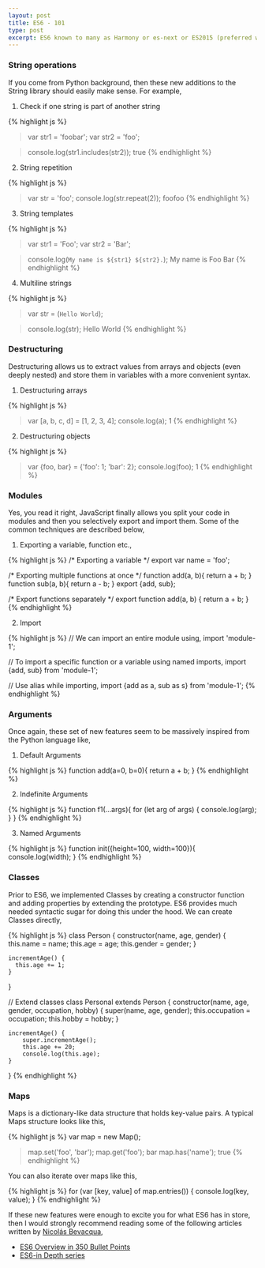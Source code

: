 ```yaml
---
layout: post
title: ES6 - 101
type: post
excerpt: ES6 known to many as Harmony or es-next or ES2015 (preferred way) is the latest specification in the JavaScript world. In this article we'll go through some of the improvements and enhancements that ES6 has to offer.
---
```


### String operations

If you come from Python background, then these new additions to the String
library should easily make sense. For example,

1. Check if one string is part of another string

{% highlight js %}
> var str1 = 'foobar';
> var str2 = 'foo';

> console.log(str1.includes(str2));
true
{% endhighlight %}

2. String repetition

{% highlight js %}
> var str = 'foo';
> console.log(str.repeat(2));
foofoo
{% endhighlight %}

3. String templates

{% highlight js %}
> var str1 = 'Foo';
> var str2 = 'Bar';

> console.log(`My name is ${str1} ${str2}.`);
My name is Foo Bar
{% endhighlight %}

4. Multiline strings

{% highlight js %}
> var str = (`Hello
World`);

> console.log(str);
Hello
World
{% endhighlight %}


### Destructuring

Destructuring allows us to extract values from arrays and objects (even deeply nested)
and store them in variables with a more convenient syntax.

1. Destructuring arrays

{% highlight js %}
> var [a, b, c, d] = [1, 2, 3, 4];
> console.log(a);
1
{% endhighlight %}

2. Destructuring objects

{% highlight js %}
> var {foo, bar} = {'foo': 1; 'bar': 2};
> console.log(foo);
1
{% endhighlight %}

### Modules

Yes, you read it right, JavaScript finally allows you split your code in modules and then
you selectively export and import them. Some of the common techniques are described below,

1. Exporting a variable, function etc.,

{% highlight js %}
/* Exporting a variable */
export var name = 'foo';

/* Exporting multiple functions at once */
function add(a, b){
    return a + b;
}
function sub(a, b){
    return a - b;
}
export {add, sub};

/* Export functions separately */
export function add(a, b) {
    return a + b;
}
{% endhighlight %}

2. Import  

{% highlight js %}
// We can import an entire module using,
import 'module-1';

// To import a specific function or a variable using named imports,
import {add, sub} from 'module-1';

// Use alias while importing,
import {add as a, sub as s} from 'module-1';
{% endhighlight %}

### Arguments

Once again, these set of new features seem to be massively inspired from the
Python language like,

1. Default Arguments

{% highlight js %}
function add(a=0, b=0){
    return a + b;
}
{% endhighlight %}

2. Indefinite Arguments

{% highlight js %}
function f1(...args){
    for (let arg of args) {
        console.log(arg);
    }
}
{% endhighlight %}

3. Named Arguments

{% highlight js %}
function init({height=100, width=100}){
    console.log(width);
}
{% endhighlight %}

### Classes

Prior to ES6, we implemented Classes by creating a constructor function
and adding properties by extending the prototype. ES6 provides much needed
syntactic sugar for doing this under the hood. We can create Classes directly,

{% highlight js %}
class Person {
    constructor(name, age, gender) {
        this.name   = name;
        this.age    = age;
        this.gender = gender;
    }

    incrementAge() {
      this.age += 1;
    }
}

// Extend classes
class Personal extends Person {
    constructor(name, age, gender, occupation, hobby) {
        super(name, age, gender);
        this.occupation = occupation;
        this.hobby = hobby;
    }

    incrementAge() {
        super.incrementAge();
        this.age += 20;
        console.log(this.age);
    }
}
{% endhighlight %}

### Maps

Maps is a dictionary-like data structure that holds key-value pairs. A typical
Maps structure looks like this,

{% highlight js %}
var map = new Map();
> map.set('foo', 'bar');
> map.get('foo');
bar
> map.has('name');
true
{% endhighlight %}

You can also iterate over maps like this,

{% highlight js %}
for (var [key, value] of map.entries()) {
    console.log(key, value);
}
{% endhighlight %}

If these new features were enough to excite you for what ES6 has in store, then I
would strongly recommend reading some of the following articles written by [Nicolás Bevacqua](https://ponyfoo.com/about),

- [ES6 Overview in 350 Bullet Points](https://ponyfoo.com/articles/es6)
- [ES6-in Depth series](https://ponyfoo.com/articles/tagged/es6-in-depth)
